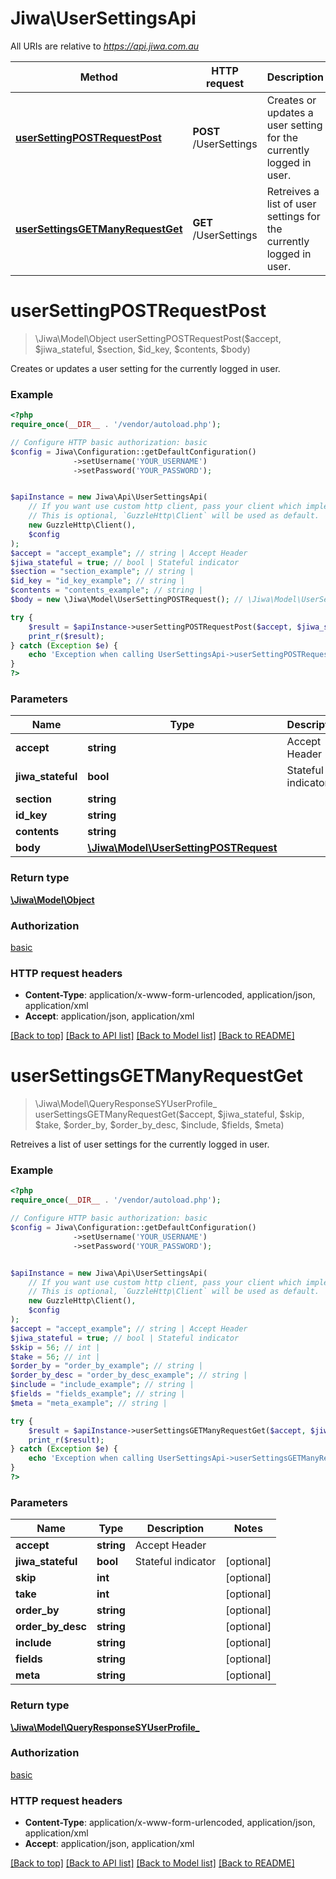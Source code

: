 # Jiwa\UserSettingsApi

All URIs are relative to *https://api.jiwa.com.au*

Method | HTTP request | Description
------------- | ------------- | -------------
[**userSettingPOSTRequestPost**](UserSettingsApi.md#userSettingPOSTRequestPost) | **POST** /UserSettings | Creates or updates a user setting for the currently logged in user.
[**userSettingsGETManyRequestGet**](UserSettingsApi.md#userSettingsGETManyRequestGet) | **GET** /UserSettings | Retreives a list of user settings for the currently logged in user.


# **userSettingPOSTRequestPost**
> \Jiwa\Model\Object userSettingPOSTRequestPost($accept, $jiwa_stateful, $section, $id_key, $contents, $body)

Creates or updates a user setting for the currently logged in user.



### Example
```php
<?php
require_once(__DIR__ . '/vendor/autoload.php');

// Configure HTTP basic authorization: basic
$config = Jiwa\Configuration::getDefaultConfiguration()
              ->setUsername('YOUR_USERNAME')
              ->setPassword('YOUR_PASSWORD');


$apiInstance = new Jiwa\Api\UserSettingsApi(
    // If you want use custom http client, pass your client which implements `GuzzleHttp\ClientInterface`.
    // This is optional, `GuzzleHttp\Client` will be used as default.
    new GuzzleHttp\Client(),
    $config
);
$accept = "accept_example"; // string | Accept Header
$jiwa_stateful = true; // bool | Stateful indicator
$section = "section_example"; // string | 
$id_key = "id_key_example"; // string | 
$contents = "contents_example"; // string | 
$body = new \Jiwa\Model\UserSettingPOSTRequest(); // \Jiwa\Model\UserSettingPOSTRequest | 

try {
    $result = $apiInstance->userSettingPOSTRequestPost($accept, $jiwa_stateful, $section, $id_key, $contents, $body);
    print_r($result);
} catch (Exception $e) {
    echo 'Exception when calling UserSettingsApi->userSettingPOSTRequestPost: ', $e->getMessage(), PHP_EOL;
}
?>
```

### Parameters

Name | Type | Description  | Notes
------------- | ------------- | ------------- | -------------
 **accept** | **string**| Accept Header |
 **jiwa_stateful** | **bool**| Stateful indicator | [optional]
 **section** | **string**|  | [optional]
 **id_key** | **string**|  | [optional]
 **contents** | **string**|  | [optional]
 **body** | [**\Jiwa\Model\UserSettingPOSTRequest**](../Model/UserSettingPOSTRequest.md)|  | [optional]

### Return type

[**\Jiwa\Model\Object**](../Model/Object.md)

### Authorization

[basic](../../README.md#basic)

### HTTP request headers

 - **Content-Type**: application/x-www-form-urlencoded, application/json, application/xml
 - **Accept**: application/json, application/xml

[[Back to top]](#) [[Back to API list]](../../README.md#documentation-for-api-endpoints) [[Back to Model list]](../../README.md#documentation-for-models) [[Back to README]](../../README.md)

# **userSettingsGETManyRequestGet**
> \Jiwa\Model\QueryResponseSYUserProfile_ userSettingsGETManyRequestGet($accept, $jiwa_stateful, $skip, $take, $order_by, $order_by_desc, $include, $fields, $meta)

Retreives a list of user settings for the currently logged in user.



### Example
```php
<?php
require_once(__DIR__ . '/vendor/autoload.php');

// Configure HTTP basic authorization: basic
$config = Jiwa\Configuration::getDefaultConfiguration()
              ->setUsername('YOUR_USERNAME')
              ->setPassword('YOUR_PASSWORD');


$apiInstance = new Jiwa\Api\UserSettingsApi(
    // If you want use custom http client, pass your client which implements `GuzzleHttp\ClientInterface`.
    // This is optional, `GuzzleHttp\Client` will be used as default.
    new GuzzleHttp\Client(),
    $config
);
$accept = "accept_example"; // string | Accept Header
$jiwa_stateful = true; // bool | Stateful indicator
$skip = 56; // int | 
$take = 56; // int | 
$order_by = "order_by_example"; // string | 
$order_by_desc = "order_by_desc_example"; // string | 
$include = "include_example"; // string | 
$fields = "fields_example"; // string | 
$meta = "meta_example"; // string | 

try {
    $result = $apiInstance->userSettingsGETManyRequestGet($accept, $jiwa_stateful, $skip, $take, $order_by, $order_by_desc, $include, $fields, $meta);
    print_r($result);
} catch (Exception $e) {
    echo 'Exception when calling UserSettingsApi->userSettingsGETManyRequestGet: ', $e->getMessage(), PHP_EOL;
}
?>
```

### Parameters

Name | Type | Description  | Notes
------------- | ------------- | ------------- | -------------
 **accept** | **string**| Accept Header |
 **jiwa_stateful** | **bool**| Stateful indicator | [optional]
 **skip** | **int**|  | [optional]
 **take** | **int**|  | [optional]
 **order_by** | **string**|  | [optional]
 **order_by_desc** | **string**|  | [optional]
 **include** | **string**|  | [optional]
 **fields** | **string**|  | [optional]
 **meta** | **string**|  | [optional]

### Return type

[**\Jiwa\Model\QueryResponseSYUserProfile_**](../Model/QueryResponseSYUserProfile_.md)

### Authorization

[basic](../../README.md#basic)

### HTTP request headers

 - **Content-Type**: application/x-www-form-urlencoded, application/json, application/xml
 - **Accept**: application/json, application/xml

[[Back to top]](#) [[Back to API list]](../../README.md#documentation-for-api-endpoints) [[Back to Model list]](../../README.md#documentation-for-models) [[Back to README]](../../README.md)


